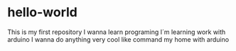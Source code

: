 # hello-world
This is my first repository
I wanna learn programing
I´m learning work with arduino
I wanna do anything very cool like command my home with arduino
